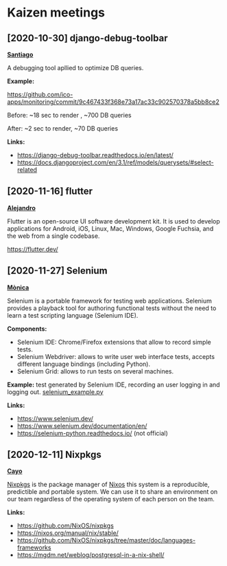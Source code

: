 # Kaizen meetings

## [2020-10-30] django-debug-toolbar
[**Santiago**](https://github.com/slamora)

A debugging tool apllied to optimize DB queries.

**Example:**

<https://github.com/ico-apps/monitoring/commit/9c467433f368e73a17ac33c902570378a5bb8ce2>

Before: ~18 sec to render , ~700 DB queries

After: ~2 sec to render, ~70 DB queries

**Links:**
  - <https://django-debug-toolbar.readthedocs.io/en/latest/>
  - <https://docs.djangoproject.com/en/3.1/ref/models/querysets/#select-related>


## [2020-11-16] flutter
[**Alejandro**](https://github.com/AlejandroRG31)

Flutter is an open-source UI software development kit. It is used to develop applications for Android, iOS, Linux, Mac, Windows, Google Fuchsia, and the web from a single codebase.

https://flutter.dev/

## [2020-11-27] Selenium
[**Mònica**](https://github.com/dunetna)

Selenium is a portable framework for testing web applications. Selenium provides a playback tool for authoring functional tests without the need to learn a test scripting language (Selenium IDE).

**Components:**
 * Selenium IDE: Chrome/Firefox extensions that allow to record simple tests.
 * Selenium Webdriver: allows to write user web interface tests, accepts different language bindings (including Python).
 * Selenium Grid: allows to run tests on several machines.

**Example:** test generated by Selenium IDE, recording an user logging in and logging out. [selenium_example.py](kaizen-meetings/selenium_example.py)

**Links:**
- https://www.selenium.dev/
- https://www.selenium.dev/documentation/en/
- https://selenium-python.readthedocs.io/ (not official)


## [2020-12-11] Nixpkgs
[**Cayo**](https://github.com/cayop)

[Nixpkgs](https://github.com/NixOS/nixpkgs) is the package manager of [Nixos](https://nixos.org/) this system is a reproducible, predictible and portable system.
We can use it to share an environment on our team regardless of the operating system of each person on the team.

**Links:**
- https://github.com/NixOS/nixpkgs
- https://nixos.org/manual/nix/stable/
- https://github.com/NixOS/nixpkgs/tree/master/doc/languages-frameworks
- https://mgdm.net/weblog/postgresql-in-a-nix-shell/
